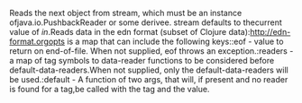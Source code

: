 Reads the next object from stream, which must be an instance ofjava.io.PushbackReader or some derivee.  stream defaults to thecurrent value of *in*.Reads data in the edn format (subset of Clojure data):http://edn-format.orgopts is a map that can include the following keys::eof - value to return on end-of-file. When not supplied, eof throws an exception.:readers  - a map of tag symbols to data-reader functions to be considered before default-data-readers.When not supplied, only the default-data-readers will be used.:default - A function of two args, that will, if present and no reader is found for a tag,be called with the tag and the value.